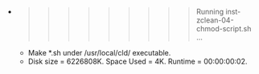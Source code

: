 * >>>>>>>>> Running inst-zclean-04-chmod-script.sh ...
  * Make *.sh under /usr/local/cld/ executable.
  * Disk size = 6226808K. Space Used = 4K. Runtime = 00:00:00:02.
